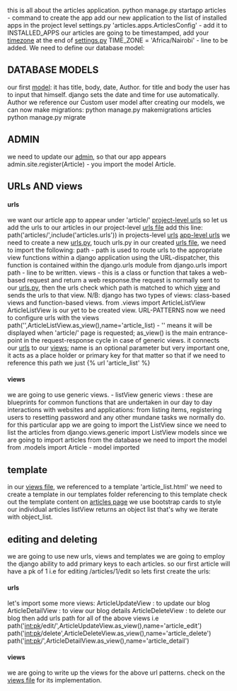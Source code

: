this is all about the articles application.
    python manage.py startapp articles - command to create the app
add our new application to the list of installed apps in the project level settings.py
    'articles.apps.ArticlesConfig' - add it to INSTALLED_APPS
our articles are going to be timestamped, add your [timezone](https://en.wikipedia.org/wiki/List_of_tz_database_time_zones) at the end of [settings.py](../news_project/settings.py)
    TIME_ZONE = 'Africa/Nairobi' - line to be added.
We need to  define our database model:
 ## DATABASE MODELS
 our first [model](models.py):
    it has title, body, date, Author.
    for title and body the user has to input that himself.
    django sets the date and time for use automatically.
    Author we reference our Custom user model
after creating our models, we can now make migrations:
    python manage.py makemigrations articles
    python manage.py migrate

## ADMIN
we need to update our [admin](admin.py), so that our app appears
    admin.site.register(Article) - you import the model Article.

## URLs AND views
#### urls
we want our article app to appear under 'article/'
[project-level urls](../news_project/urls.py)
    so let us add the urls to our articles in our project-level [urls file](../news_project/urls.py)
    add this line:
    path('articles/',include('articles.urls')) in projects-level [urls](../news_project/urls.py)
[app-level urls](./urls.py)
    we need to create a new [urls.py](./urls.py), touch urls.py
    in our created [urls file](./urls.py), we need to import the following:
        path - path is used to route urls to the appropriate view functions within a django application using the URL-dispatcher, this function is contained within the django.urls module
            from django.urls import path - line to be written.
        views - this is a class or function that takes a web-based request and return a web response.the request is normally sent to our [urls.py](./urls.py), then the urls check which path is matched to which [view](./views.py) and sends the urls to that view.
        N/B: django has two types of views: class-based views and function-based views.
            from .views import ArticleListView
            ArticleListView is our yet to be created view.
URL-PATTERNS
    now we need to configure urls with the views
    path('',ArticleListView.as_view(),name='article_list) - '' means it will be displayed when 'article/' page is requested; as_view() is the main entrance-point in the request-response cycle in case of generic views. it connects our [urls](./urls.py) to our [views](./views.py); name is an optional parameter but very important one, it acts as a place holder or primary key for that matter so that if we need to reference this path we just {% url 'article_list' %}
#### views
we are going to use generic views. - listView
    generic views : these are blueprints for common functions that are undertaken in our day to day interactions with websites and applications: from listing items, registering users to resetting password and any other mundane tasks we normally do.
    for this particular app we are going to import the ListView since we need to list the articles
        from django.views.generic import ListView
models
    since we are going to import articles from the database we need to import the model
        from .models import Article - model imported
## template
in our [views file](./views.py), we referenced to a template 'article_list.html' 
we need to create a template in our templates folder referencing to this template
check out the template content on [articles page](../templates/article_list.html)
we use bootstrap cards to style our individual articles
listView returns an object list that's why we iterate with object_list.

## editing and deleting
we are going to use new urls, views and templates
we are going to employ the django ability to add primary keys to each articles.
so our first article will have a pk of 1 i.e for editing /articles/1/edit
so lets first create the urls:
#### urls
let's import some more views:
    ArticleUpdateView : to update our blog
    ArticleDetailView : to view our blog details
    ArticleDeleteView : to delete our blog
then add urls path for all of the above views
    i.e path('<int:pk>/edit/',ArticleUpdateView.as_view(),name='article_edit')
    path('<int:pk>/delete',ArticleDeleteView.as_view(),name='article_delete')
    path('<int:pk>/',ArticleDetailView.as_view(),name='article_detail')

#### views
we are going to write up the views for the above url patterns.
    check on the [views file](./views.py) for its implementation.